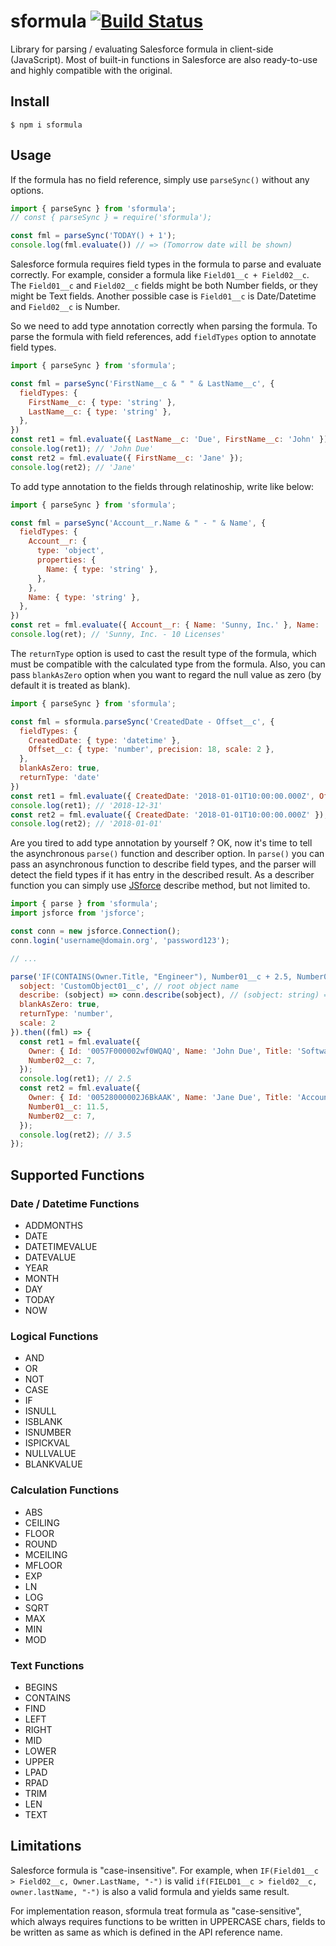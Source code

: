 # sformula [![Build Status](https://travis-ci.org/stomita/sformula.svg?branch=master)](https://travis-ci.org/stomita/sformula)

Library for parsing / evaluating Salesforce formula in client-side (JavaScript).
Most of built-in functions in Salesforce are also ready-to-use and highly compatible with the original.

## Install

```
$ npm i sformula
```

## Usage

If the formula has no field reference, simply use `parseSync()` without any options.

```javascript
import { parseSync } from 'sformula';
// const { parseSync } = require('sformula');

const fml = parseSync('TODAY() + 1');
console.log(fml.evaluate()) // => (Tomorrow date will be shown)
```

Salesforce formula requires field types in the formula to parse and evaluate correctly.
For example, consider a formula like `Field01__c + Field02__c`.
The `Field01__c` and `Field02__c` fields might be both Number fields, or they might be Text fields.
Another possible case is `Field01__c` is Date/Datetime and `Field02__c` is Number.

So we need to add type annotation correctly when parsing the formula.
To parse the formula with field references, add `fieldTypes` option to annotate field types.

```javascript
import { parseSync } from 'sformula';

const fml = parseSync('FirstName__c & " " & LastName__c', {
  fieldTypes: {
    FirstName__c: { type: 'string' },
    LastName__c: { type: 'string' },
  },
})
const ret1 = fml.evaluate({ LastName__c: 'Due', FirstName__c: 'John' });
console.log(ret1); // 'John Due'
const ret2 = fml.evaluate({ FirstName__c: 'Jane' });
console.log(ret2); // 'Jane'
```

To add type annotation to the fields through relatinoship, write like below:

```javascript
import { parseSync } from 'sformula';

const fml = parseSync('Account__r.Name & " - " & Name', {
  fieldTypes: {
    Account__r: {
      type: 'object',
      properties: {
        Name: { type: 'string' },
      },
    },
    Name: { type: 'string' },
  },
})
const ret = fml.evaluate({ Account__r: { Name: 'Sunny, Inc.' }, Name: '10 Licenses' });
console.log(ret); // 'Sunny, Inc. - 10 Licenses'
```

The `returnType` option is used to cast the result type of the formula, which must be compatible with the calculated type from the formula.
Also, you can pass `blankAsZero` option when you want to regard the null value as zero (by default it is treated as blank).

```javascript
import { parseSync } from 'sformula';

const fml = sformula.parseSync('CreatedDate - Offset__c', {
  fieldTypes: {
    CreatedDate: { type: 'datetime' },
    Offset__c: { type: 'number', precision: 18, scale: 2 },
  },
  blankAsZero: true,
  returnType: 'date'
})
const ret1 = fml.evaluate({ CreatedDate: '2018-01-01T10:00:00.000Z', Offset__c: 0.5 });
console.log(ret1); // '2018-12-31'
const ret2 = fml.evaluate({ CreatedDate: '2018-01-01T10:00:00.000Z' });
console.log(ret2); // '2018-01-01'
```

Are you tired to add type annotation by yourself ? OK, now it's time to tell the asynchronous `parse()` function and describer option.
In `parse()` you can pass an asynchronous function to describe field types, and the parser will detect the field types if it has entry in the described result. As a describer function you can simply use [JSforce](https://jsforce.github.io) describe method, but not limited to.

```javascript
import { parse } from 'sformula';
import jsforce from 'jsforce';

const conn = new jsforce.Connection();
conn.login('username@domain.org', 'password123');

// ...

parse('IF(CONTAINS(Owner.Title, "Engineer"), Number01__c + 2.5, Number02__c * 0.5)', {
  sobject: 'CustomObject01__c', // root object name
  describe: (sobject) => conn.describe(sobject), // (sobject: string) => Promise<DescribeSObjectResult>
  blankAsZero: true,
  returnType: 'number',
  scale: 2
}).then((fml) => {
  const ret1 = fml.evaluate({
    Owner: { Id: '0057F000002wf0WQAQ', Name: 'John Due', Title: 'Software Engineer' },
    Number02__c: 7,
  });
  console.log(ret1); // 2.5
  const ret2 = fml.evaluate({
    Owner: { Id: '00528000002J6BkAAK', Name: 'Jane Due', Title: 'Accountant' },
    Number01__c: 11.5,
    Number02__c: 7,
  });
  console.log(ret2); // 3.5
});

```

## Supported Functions

### Date / Datetime Functions

- ADDMONTHS
- DATE
- DATETIMEVALUE
- DATEVALUE
- YEAR
- MONTH
- DAY
- TODAY
- NOW

### Logical Functions

- AND
- OR
- NOT
- CASE
- IF
- ISNULL
- ISBLANK
- ISNUMBER
- ISPICKVAL
- NULLVALUE
- BLANKVALUE

### Calculation Functions

- ABS
- CEILING
- FLOOR
- ROUND
- MCEILING
- MFLOOR
- EXP
- LN
- LOG
- SQRT
- MAX
- MIN
- MOD

### Text Functions

- BEGINS
- CONTAINS
- FIND
- LEFT
- RIGHT
- MID
- LOWER
- UPPER
- LPAD
- RPAD
- TRIM
- LEN
- TEXT 


## Limitations

Salesforce formula is "case-insensitive". For example, when `IF(Field01__c > Field02__c, Owner.LastName, "-")` is valid `if(FIELD01__c > field02__c, owner.lastName, "-")` is also a valid formula and yields same result.

For implementation reason, sformula treat formula as "case-sensitive", which always requires functions to be written in UPPERCASE chars, fields to be written as same as which is defined in the API reference name.